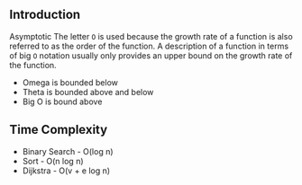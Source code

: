 ## Introduction
Asymptotic
The letter `O` is used because the growth rate of a function is also referred to as the order of the function. 
A description of a function in terms of big `O` notation usually only provides an upper bound on the growth rate of the function.

- Omega is bounded below
- Theta is bounded above and below
- Big O is bound above

## Time Complexity
- Binary Search - O(log n)
- Sort - O(n log n)
- Dijkstra - O(v + e log n)